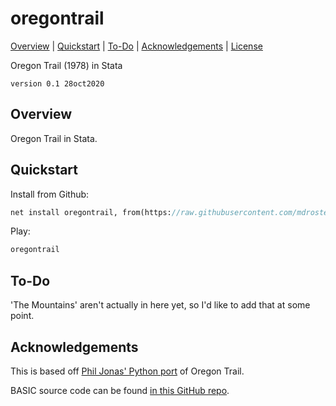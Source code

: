 oregontrail
=================================

[Overview](#overview)
| [Quickstart](#installation)
| [To-Do](#todo)
| [Acknowledgements](#acknowledgements)
| [License](#license)

Oregon Trail (1978) in Stata

`version 0.1 28oct2020`


Overview
---------------------------------

Oregon Trail in Stata.


Quickstart
---------------------------------

Install from Github:
```stata
net install oregontrail, from(https://raw.githubusercontent.com/mdroste/stata-oregontrail/master/) replace
```

Play:
```stata
oregontrail
```

To-Do
---------------------------------

'The Mountains' aren't actually in here yet, so I'd like to add that at some point.


Acknowledgements
---------------------------------

This is based off [Phil Jonas' Python port](https://github.com/philjonas/oregon-trail-1978-python) of Oregon Trail.

BASIC source code can be found [in this GitHub repo](https://github.com/fortran-gaming/oregon-trail-1975).


